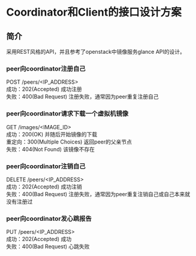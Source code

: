 # Coordinator和Client的接口设计方案

## 简介
采用REST风格的API，并且参考了openstack中镜像服务glance API的设计。

### peer向coordinator注册自己
POST /peers/<IP_ADDRESS>  
成功：202(Accepted) 成功注册  
失败：400(Bad Request) 注册失败，通常因为peer重复注册自己

### peer向coordinator请求下载一个虚拟机镜像
GET /images/<IMAGE_ID>  
成功：200(OK) 并随后开始镜像的下载  
重定向：300(Multiple Choices) 返回peer的父亲节点  
失败：404(Not Found) 该镜像不存在

### peer向coordinator注销自己
DELETE /peers/<IP_ADDRESS>  
成功：202(Accepted) 成功注销  
失败：400(Bad Request) 注册失败，通常因为peer重复注销自己或自己本来就没有注册过

### peer向coordinator发心跳报告
PUT /peers/<IP_ADDRESS>  
成功：202(Accepted) 成功  
失败：400(Bad Request) 心跳失败
